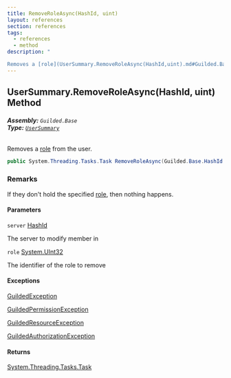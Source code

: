 ```yaml
---
title: RemoveRoleAsync(HashId, uint)
layout: references
section: references
tags:
  - references
  - method
description: "

Removes a [role](UserSummary.RemoveRoleAsync(HashId,uint).md#Guilded.Base.Users.UserSummary.RemoveRoleAsync(Guilded.Base.HashId,uint).role 'Guilded.Base.Users.UserSummary.RemoveRoleAsync(Guilded.Base.HashId, uint).role') from the user."
---
```


## UserSummary.RemoveRoleAsync(HashId, uint) Method
###### **Assembly:** `Guilded.Base`<br/>**Type:** [`UserSummary`](UserSummary.md 'Guilded.Base.Users.UserSummary')

Removes a [role](UserSummary.RemoveRoleAsync(HashId,uint).md#Guilded.Base.Users.UserSummary.RemoveRoleAsync(Guilded.Base.HashId,uint).role 'Guilded.Base.Users.UserSummary.RemoveRoleAsync(Guilded.Base.HashId, uint).role') from the user.

```csharp
public System.Threading.Tasks.Task RemoveRoleAsync(Guilded.Base.HashId server, uint role);
```

### Remarks
  
If they don't hold the specified [role](UserSummary.RemoveRoleAsync(HashId,uint).md#Guilded.Base.Users.UserSummary.RemoveRoleAsync(Guilded.Base.HashId,uint).role 'Guilded.Base.Users.UserSummary.RemoveRoleAsync(Guilded.Base.HashId, uint).role'), then nothing happens.
#### Parameters

<a name='Guilded.Base.Users.UserSummary.RemoveRoleAsync(Guilded.Base.HashId,uint).server'></a>

`server` [HashId](HashId.md 'Guilded.Base.HashId')

The server to modify member in

<a name='Guilded.Base.Users.UserSummary.RemoveRoleAsync(Guilded.Base.HashId,uint).role'></a>

`role` [System.UInt32](https://docs.microsoft.com/en-us/dotnet/api/System.UInt32 'System.UInt32')

The identifier of the role to remove

#### Exceptions

[GuildedException](GuildedException.md 'Guilded.Base.GuildedException')

[GuildedPermissionException](GuildedPermissionException.md 'Guilded.Base.GuildedPermissionException')

[GuildedResourceException](GuildedResourceException.md 'Guilded.Base.GuildedResourceException')

[GuildedAuthorizationException](GuildedAuthorizationException.md 'Guilded.Base.GuildedAuthorizationException')

#### Returns
[System.Threading.Tasks.Task](https://docs.microsoft.com/en-us/dotnet/api/System.Threading.Tasks.Task 'System.Threading.Tasks.Task')